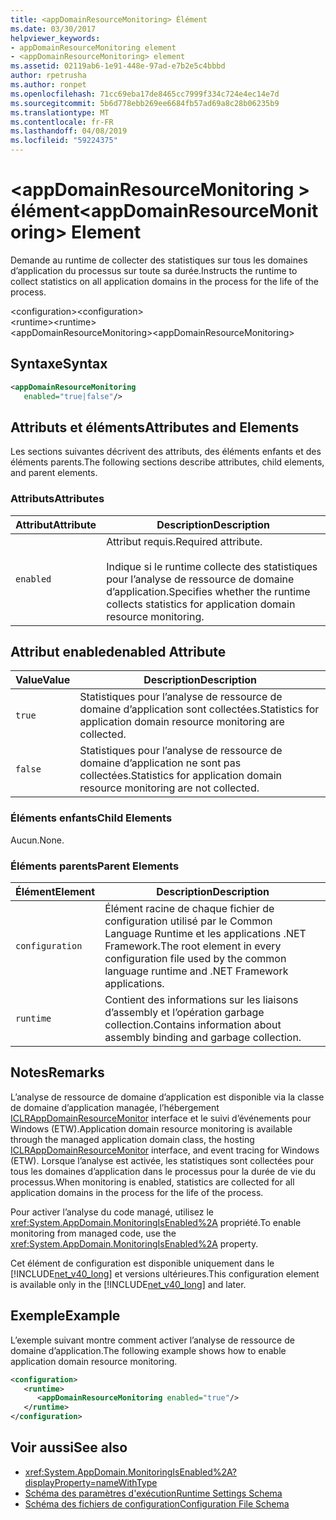 ```yaml
---
title: <appDomainResourceMonitoring> Élément
ms.date: 03/30/2017
helpviewer_keywords:
- appDomainResourceMonitoring element
- <appDomainResourceMonitoring> element
ms.assetid: 02119ab6-1e91-448e-97ad-e7b2e5c4bbbd
author: rpetrusha
ms.author: ronpet
ms.openlocfilehash: 71cc69eba17de8465cc7999f334c724e4ec14e7d
ms.sourcegitcommit: 5b6d778ebb269ee6684fb57ad69a8c28b06235b9
ms.translationtype: MT
ms.contentlocale: fr-FR
ms.lasthandoff: 04/08/2019
ms.locfileid: "59224375"
---
```

# <a name="appdomainresourcemonitoring-element"></a><span data-ttu-id="106d7-102">\<appDomainResourceMonitoring > élément</span><span class="sxs-lookup"><span data-stu-id="106d7-102">\<appDomainResourceMonitoring> Element</span></span>
<span data-ttu-id="106d7-103">Demande au runtime de collecter des statistiques sur tous les domaines d’application du processus sur toute sa durée.</span><span class="sxs-lookup"><span data-stu-id="106d7-103">Instructs the runtime to collect statistics on all application domains in the process for the life of the process.</span></span>  
  
 <span data-ttu-id="106d7-104">\<configuration></span><span class="sxs-lookup"><span data-stu-id="106d7-104">\<configuration></span></span>  
<span data-ttu-id="106d7-105">\<runtime></span><span class="sxs-lookup"><span data-stu-id="106d7-105">\<runtime></span></span>  
<span data-ttu-id="106d7-106">\<appDomainResourceMonitoring></span><span class="sxs-lookup"><span data-stu-id="106d7-106">\<appDomainResourceMonitoring></span></span>  
  
## <a name="syntax"></a><span data-ttu-id="106d7-107">Syntaxe</span><span class="sxs-lookup"><span data-stu-id="106d7-107">Syntax</span></span>  
  
```xml  
<appDomainResourceMonitoring    
   enabled="true|false"/>  
```  
  
## <a name="attributes-and-elements"></a><span data-ttu-id="106d7-108">Attributs et éléments</span><span class="sxs-lookup"><span data-stu-id="106d7-108">Attributes and Elements</span></span>  
 <span data-ttu-id="106d7-109">Les sections suivantes décrivent des attributs, des éléments enfants et des éléments parents.</span><span class="sxs-lookup"><span data-stu-id="106d7-109">The following sections describe attributes, child elements, and parent elements.</span></span>  
  
### <a name="attributes"></a><span data-ttu-id="106d7-110">Attributs</span><span class="sxs-lookup"><span data-stu-id="106d7-110">Attributes</span></span>  
  
|<span data-ttu-id="106d7-111">Attribut</span><span class="sxs-lookup"><span data-stu-id="106d7-111">Attribute</span></span>|<span data-ttu-id="106d7-112">Description</span><span class="sxs-lookup"><span data-stu-id="106d7-112">Description</span></span>|  
|---------------|-----------------|  
|`enabled`|<span data-ttu-id="106d7-113">Attribut requis.</span><span class="sxs-lookup"><span data-stu-id="106d7-113">Required attribute.</span></span><br /><br /> <span data-ttu-id="106d7-114">Indique si le runtime collecte des statistiques pour l’analyse de ressource de domaine d’application.</span><span class="sxs-lookup"><span data-stu-id="106d7-114">Specifies whether the runtime collects statistics for application domain resource monitoring.</span></span>|  
  
## <a name="enabled-attribute"></a><span data-ttu-id="106d7-115">Attribut enabled</span><span class="sxs-lookup"><span data-stu-id="106d7-115">enabled Attribute</span></span>  
  
|<span data-ttu-id="106d7-116">Value</span><span class="sxs-lookup"><span data-stu-id="106d7-116">Value</span></span>|<span data-ttu-id="106d7-117">Description</span><span class="sxs-lookup"><span data-stu-id="106d7-117">Description</span></span>|  
|-----------|-----------------|  
|`true`|<span data-ttu-id="106d7-118">Statistiques pour l’analyse de ressource de domaine d’application sont collectées.</span><span class="sxs-lookup"><span data-stu-id="106d7-118">Statistics for application domain resource monitoring are collected.</span></span>|  
|`false`|<span data-ttu-id="106d7-119">Statistiques pour l’analyse de ressource de domaine d’application ne sont pas collectées.</span><span class="sxs-lookup"><span data-stu-id="106d7-119">Statistics for application domain resource monitoring are not collected.</span></span>|  
  
### <a name="child-elements"></a><span data-ttu-id="106d7-120">Éléments enfants</span><span class="sxs-lookup"><span data-stu-id="106d7-120">Child Elements</span></span>  
 <span data-ttu-id="106d7-121">Aucun.</span><span class="sxs-lookup"><span data-stu-id="106d7-121">None.</span></span>  
  
### <a name="parent-elements"></a><span data-ttu-id="106d7-122">Éléments parents</span><span class="sxs-lookup"><span data-stu-id="106d7-122">Parent Elements</span></span>  
  
|<span data-ttu-id="106d7-123">Élément</span><span class="sxs-lookup"><span data-stu-id="106d7-123">Element</span></span>|<span data-ttu-id="106d7-124">Description</span><span class="sxs-lookup"><span data-stu-id="106d7-124">Description</span></span>|  
|-------------|-----------------|  
|`configuration`|<span data-ttu-id="106d7-125">Élément racine de chaque fichier de configuration utilisé par le Common Language Runtime et les applications .NET Framework.</span><span class="sxs-lookup"><span data-stu-id="106d7-125">The root element in every configuration file used by the common language runtime and .NET Framework applications.</span></span>|  
|`runtime`|<span data-ttu-id="106d7-126">Contient des informations sur les liaisons d’assembly et l’opération garbage collection.</span><span class="sxs-lookup"><span data-stu-id="106d7-126">Contains information about assembly binding and garbage collection.</span></span>|  
  
## <a name="remarks"></a><span data-ttu-id="106d7-127">Notes</span><span class="sxs-lookup"><span data-stu-id="106d7-127">Remarks</span></span>  
 <span data-ttu-id="106d7-128">L’analyse de ressource de domaine d’application est disponible via la classe de domaine d’application managée, l’hébergement [ICLRAppDomainResourceMonitor](../../../../../docs/framework/unmanaged-api/hosting/iclrappdomainresourcemonitor-interface.md) interface et le suivi d’événements pour Windows (ETW).</span><span class="sxs-lookup"><span data-stu-id="106d7-128">Application domain resource monitoring is available through the managed application domain class, the hosting [ICLRAppDomainResourceMonitor](../../../../../docs/framework/unmanaged-api/hosting/iclrappdomainresourcemonitor-interface.md) interface, and event tracing for Windows (ETW).</span></span> <span data-ttu-id="106d7-129">Lorsque l’analyse est activée, les statistiques sont collectées pour tous les domaines d’application dans le processus pour la durée de vie du processus.</span><span class="sxs-lookup"><span data-stu-id="106d7-129">When monitoring is enabled, statistics are collected for all application domains in the process for the life of the process.</span></span>  
  
 <span data-ttu-id="106d7-130">Pour activer l’analyse du code managé, utilisez le <xref:System.AppDomain.MonitoringIsEnabled%2A> propriété.</span><span class="sxs-lookup"><span data-stu-id="106d7-130">To enable monitoring from managed code, use the <xref:System.AppDomain.MonitoringIsEnabled%2A> property.</span></span>  
  
 <span data-ttu-id="106d7-131">Cet élément de configuration est disponible uniquement dans le [!INCLUDE[net_v40_long](../../../../../includes/net-v40-long-md.md)] et versions ultérieures.</span><span class="sxs-lookup"><span data-stu-id="106d7-131">This configuration element is available only in the [!INCLUDE[net_v40_long](../../../../../includes/net-v40-long-md.md)] and later.</span></span>  
  
## <a name="example"></a><span data-ttu-id="106d7-132">Exemple</span><span class="sxs-lookup"><span data-stu-id="106d7-132">Example</span></span>  
 <span data-ttu-id="106d7-133">L’exemple suivant montre comment activer l’analyse de ressource de domaine d’application.</span><span class="sxs-lookup"><span data-stu-id="106d7-133">The following example shows how to enable application domain resource monitoring.</span></span>  
  
```xml  
<configuration>  
   <runtime>  
      <appDomainResourceMonitoring enabled="true"/>  
   </runtime>  
</configuration>  
```  
  
## <a name="see-also"></a><span data-ttu-id="106d7-134">Voir aussi</span><span class="sxs-lookup"><span data-stu-id="106d7-134">See also</span></span>

- <xref:System.AppDomain.MonitoringIsEnabled%2A?displayProperty=nameWithType>
- [<span data-ttu-id="106d7-135">Schéma des paramètres d'exécution</span><span class="sxs-lookup"><span data-stu-id="106d7-135">Runtime Settings Schema</span></span>](../../../../../docs/framework/configure-apps/file-schema/runtime/index.md)
- [<span data-ttu-id="106d7-136">Schéma des fichiers de configuration</span><span class="sxs-lookup"><span data-stu-id="106d7-136">Configuration File Schema</span></span>](../../../../../docs/framework/configure-apps/file-schema/index.md)
